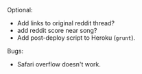 Optional:
* Add links to original reddit thread?
* add reddit score near song?
* Add post-deploy script to Heroku (`grunt`).

Bugs:
* Safari overflow doesn't work.